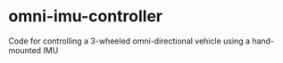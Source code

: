 # omni-imu-controller
Code for controlling a 3-wheeled omni-directional vehicle using a hand-mounted IMU
